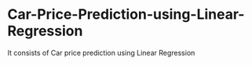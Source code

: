 # Car-Price-Prediction-using-Linear-Regression
It consists of Car price prediction using Linear Regression
